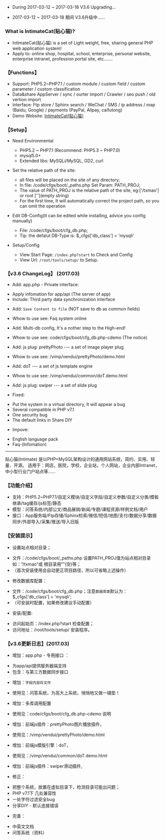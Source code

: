 

* During 2017-03-12 ~ 2017-03-18 
V3.6 Upgrading...

* 2017-03-12 ~ 2017-03-18 期间 
V3.6升级中……


### What is IntimateCat(贴心猫)?

* IntimateCat(贴心猫) is a set of Light weight, free, sharing general PHP web application system!
* Apply to: online shop, hospital, school, enterprise, personal website, enterprise intranet, profession portal site, etc.......

### 【Functions】

* Support: PHP5.2~PHP7.1 / custom module / custom field / custom parameter / custom classification
* Data&share AppServer / sync / ourter import / Crawler / seo push / old vertion import
* Interface: Ftp store / Sphinx search / WeChat / SMS / ip address / map (Baidu, Google) / payments (PayPal, Alipay, caifutong)
* Demo Website: [IntimateCat(贴心猫)](http://txmao.txjia.com/)

### 【Setup】

* Need Environmental
  - PHP5.2 ~ PHP7.1 (Recommend: PHP5.3 ~ PHP7.0)
  - mysql5.0+
  - Extended libs: MySQLi/MySQL, GD2, curl

* Set the relative path of the site: 
  - all files will be placed on the site of any directory; 
  - In file: /code/cfgs/boot/_paths.php Set Param: PATH_PROJ; 
  - The value of PATH_PROJ is the relative path of the site, eg:['/txmao'] or root [''](empty string)
  - For the first time, It will automatically correct the project path, so you can omit the operation

* Edit DB-Config(It can be edited while installing, advice you config manually) 
  - File: /code/cfgs/boot/cfg_db.php; 
  - Tip: the defalut DB-Type is: $_cfgs['db_class'] = 'mysqli'

* Setup/Config 
  - View Start Page: `/index.php?start` to Check and Config
  - View Url: `/root/tools/setup/` to Setup.

### 【v3.6 ChangeLog】 (2017.03)

* Add: app.php - Private interface:
 - Apply infomation for app/api (The server of app)
 - Include: Third party data synchronization interface

* Add: `Save Content to file` (NOT save to db as common fields)
 - Whow to use see: Faq system online
* Add: Multi-db config, It's a nother step to the High-end!
 - Whow to use see: code/cfgs/boot/cfg_db.php-cdemo (The notice)
* Add: js plug: prettyPhoto --- a set of image player plug
 - Whow to use see: /vimp/vendui/prettyPhoto/demo.html
* Add: doT --- a set of js template engine
 - Whow to use see: /vimp/vendui/common/doT.demo.html
* Add: js plug: swiper --- a set of slide plug

* Fixed: 
 - Put the system in a virtual directory, It will appear a bug
 - Several compatible in PHP v7.1
 - One security bug
 - The default links in Share DIY

* Impove: 
 - English language pack
 - Faq-(Infomation)


--- --- --- --- --- --- --- --- --- 

贴心猫(Intimate) 是以PHP+MySQL架构设计的通用网站系统，简约、实用、轻量、开源。
适用于：网店，医院，学校，企业站，个人网站，企业内部Intranet，中小型行业门户站点等……

### 【功能介绍】

* 支持：PHP5.2~PHP7.1/自定义模块/自定义字段/自定义参数/自定义分类/模板继承/tag缓存/js标签/静态
* 模型：问答系统/内部公文/商品展销/新闻/专题/课程资源/样例文档/用户
* 接口：App服务端/Ftp存储/Sphinx检索/微信/短信/地图/支付/数据分享/数据同步/外部导入/采集/推送/导入旧版

### 【安装提示】

* 设置站点相对目录；
 - 文件：/code/cfgs/boot/_paths.php 设置PATH_PROJ值为站点相对目录如：“/txmao”或 根目录用“”(空)等；
 - （首次安装使用会自动更正项目路径，所以可省略上述操作）

* 修改数据库配置：
 - 文件：/code/cfgs/boot/cfg_db.php；注意`数据库类`默认为：$_cfgs['db_class'] = 'mysqli';
 - （可安装时配置，如果修改建议手动配置）

* 安装/配置:
 - 访问起始页：/index.php?start 检查配置；
 - 访问地址：/root/tools/setup/ 安装程序。

### 【v3.6更新日志】(2017.03)

* 增加：app.php - 专用接口 ：
 - 为app/api提供服务器端支持
 - 包含：与第三方数据同步接口

* 增加：`字段内容存文件`
 - 使用见：问答系统，为高大上系统，悄悄地又做一铺垫！
* 增加：多库调用配置
 - 使用见：code/cfgs/boot/cfg_db.php-cdemo 说明
* 增加：前端js插件：prettyPhoto图片播放插件，
 - 使用见：/vimp/vendui/prettyPhoto/demo.html
* 增加：前端js模版引擎：doT，
 - 使用见：/vimp/vendui/common/doT.demo.html
* 增加：前端js插件：swiper滑动插件, 

* 修正：
 - 把整个系统，放置在虚拟目录下，检测目录可能出问题；
 - PHP v7.1下 几处兼容性
 - 一处字符过滤安全bug
 - 分享DIY - 默认连接错误

* 完善：
 - 中英文文档
 - 问答系统（资料）
 
